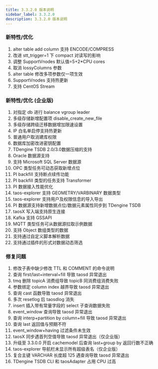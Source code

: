 ```yaml
---
title: 3.3.2.0 版本说明
sidebar_label: 3.3.2.0
description: 3.3.2.0 版本说明
---
```

### 新特性/优化

1. alter table add column 支持 ENCODE/COMPRESS
2. 改进 stt_trigger=1 下 compact 对读写的影响
3. 调整 SupportVnodes 默认值=5+2*CPU cores
4. 取消 lossyColumns 参数
5. alter table 修改多项参数仅一项生效
6. SupportVnodes 支持热更新
7. 支持 CentOS Stream

### 新特性/优化 (企业版)

1. 对指定 db 进行 balance vgroup leader
2. 多级存储新增配置项 disable_create_new_file
3. 多级存储跨级迁移数据增加限速设置
4. IP 白名单启停支持热更新
5. 普通用户取消建库权限
6. 数据库加密改进密钥配置
7. TDengine TSDB 2.0/3.0数据压缩的支持
8. Oracle 数据源支持
9. 支持 Microsoft SQL Server 数据源
10. OPC 类型任务可动态获取新增点位
11. PI backfill 支持断点续传功能
12. PI backfill 类型的任务支持 Transformer
13. PI 数据接入性能优化
14. taos-explorer 支持 GEOMETRY/VARBINARY 数据类型
15. taos-explorer 支持用户及权限信息的导入导出
16. PI 数据源支持新增数据点位/数据元素属性同步到 TDengine TSDB
17. taosX 写入端支持原生连接
18. Kafka 支持 GSSAPI
19. MQTT 类型任务可从数据源拉取示例数据
20. 支持 Object 数组类型的数据
21. 支持通过自定义脚本解析数据
22. 支持通过插件的形式对数据动态筛选

### 修复问题

1. 修改子表中缺少修改 TTL 和 COMMENT 的命令说明
2. 查询 first/last+interval+fill 导致 taosd 异常退出
3. tmq 删除 topicA 消费组导致 topicB 同消费组消费失败
4. 参数绑定 column index 越界导致 taosd 异常退出
5. 查询 cast 函数导致 taosd 异常退出
6. 多次 resetlog 后 taosdlog 消失
7. insert 插入带有常量字段的 select 子查询数据失败
8. event_window 查询导致 taosd 异常退出
9. 查询 interp+partition by column+fill 导致 taosd 异常退出
10. 查询 last 返回值与预期不符
11. event_window+having 过滤条件未生效
12. taosX 同步遇首列空值导致 taosd 异常退出（仅企业版）
13. 升级至 3.3.0.0 开启 cachemodel 后查询 last+group by 返回行数不正确
14. taos-explorer 导航栏未显示所有超级表名（仅企业版）
15. 复合主键 VARCHAR 长度超 125 遇查询导致 taosd 异常退出
16. TDengine TSDB CLI 和 taosAdapter 占用 CPU 过高
